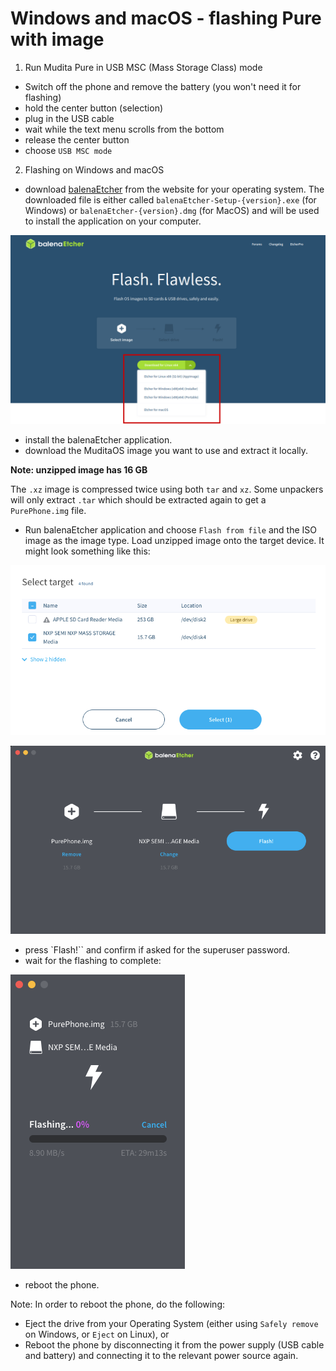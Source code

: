 # Windows and macOS - flashing Pure with image

1. Run Mudita Pure in USB MSC (Mass Storage Class) mode

- Switch off the phone and remove the battery (you won't need it for flashing)
- hold the center button (selection)
- plug in the USB cable
- wait while the text menu scrolls from the bottom
- release the center button
- choose `USB MSC mode`

2. Flashing on Windows and macOS

- download [balenaEtcher](https://www.balena.io/etcher/) from the website for your operating system. The downloaded file is either called `balenaEtcher-Setup-{version}.exe` (for Windows) or `balenaEtcher-{version}.dmg` (for MacOS) and will be used to install the application on your computer.

![balenaEtcher_download](./Images/balenaetcher/ss4.png)

- install the balenaEtcher application.
- download the MuditaOS image you want to use and extract it locally. 

**Note: unzipped image has 16 GB**

The `.xz` image is compressed twice using both `tar` and `xz`. Some unpackers will only extract `.tar` which should be extracted again to get a `PurePhone.img` file.

- Run balenaEtcher application and choose `Flash from file` and the ISO image as the image type. Load unzipped image onto the target device. It might look something like this:

![balenaEtcher interface screenshot](./Images/balenaetcher/ss1.png)

![balenaEtcher interface screenshot](./Images/balenaetcher/ss2.png)

- press `Flash!`` and confirm if asked for the superuser password.
- wait for the flashing to complete:

![balenaEtcher interface screenshots](./Images/balenaetcher/ss3.png)

- reboot the phone.

Note: In order to reboot the phone, do the following:
* Eject the drive from your Operating System (either using `Safely remove` on Windows, or `Eject` on Linux), or
* Reboot the phone by disconnecting it from the power supply (USB cable and battery) and connecting it to the relevant power source again.

